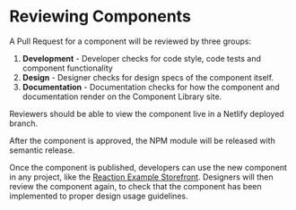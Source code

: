# Reviewing Components

A Pull Request for a component will be reviewed by three groups:
1. **Development** - Developer checks for code style, code tests and component functionality
1. **Design** - Designer checks for design specs of the component itself.
1. **Documentation** - Documentation checks for how the component and documentation render on the Component Library site.

Reviewers should be able to view the component live in a Netlify deployed branch.

After the component is approved, the NPM module will be released with semantic release.

Once the component is published, developers can use the new component in any project, like the [Reaction Example Storefront](https://github.com/reactioncommerce/example-storefront). Designers will then review the component again, to check that the component has been implemented to proper design usage guidelines.

